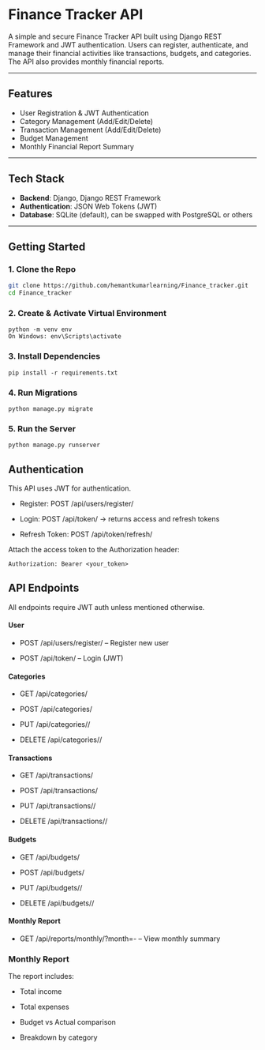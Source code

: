 # Finance Tracker API

A simple and secure Finance Tracker API built using Django REST Framework and JWT authentication. Users can register, authenticate, and manage their financial activities like transactions, budgets, and categories. The API also provides monthly financial reports.

---

## Features

- User Registration & JWT Authentication
- Category Management (Add/Edit/Delete)
- Transaction Management (Add/Edit/Delete)
- Budget Management
- Monthly Financial Report Summary

---

## Tech Stack

- **Backend**: Django, Django REST Framework
- **Authentication**: JSON Web Tokens (JWT)
- **Database**: SQLite (default), can be swapped with PostgreSQL or others

---

## Getting Started

### 1. Clone the Repo

```bash
git clone https://github.com/hemantkumarlearning/Finance_tracker.git
cd Finance_tracker
```

### 2. Create & Activate Virtual Environment

```
python -m venv env
On Windows: env\Scripts\activate
````

### 3. Install Dependencies

```
pip install -r requirements.txt
```

### 4. Run Migrations

```
python manage.py migrate
```


### 5. Run the Server

```
python manage.py runserver
```

## Authentication

This API uses JWT for authentication.

- Register: POST /api/users/register/

- Login: POST /api/token/ → returns access and refresh tokens

- Refresh Token: POST /api/token/refresh/

Attach the access token to the Authorization header:

```
Authorization: Bearer <your_token>
```

## API Endpoints

All endpoints require JWT auth unless mentioned otherwise.

#### User

- POST /api/users/register/ – Register new user

- POST /api/token/ – Login (JWT)

#### Categories

- GET /api/categories/

- POST /api/categories/

- PUT /api/categories/<id>/

- DELETE /api/categories/<id>/

#### Transactions

- GET /api/transactions/

- POST /api/transactions/

- PUT /api/transactions/<id>/

- DELETE /api/transactions/<id>/

#### Budgets

- GET /api/budgets/

- POST /api/budgets/

- PUT /api/budgets/<id>/

- DELETE /api/budgets/<id>/

#### Monthly Report

- GET /api/reports/monthly/?month=<year>-<month> – View monthly summary


### Monthly Report

The report includes:

- Total income

- Total expenses

- Budget vs Actual comparison

- Breakdown by category

